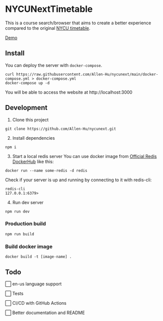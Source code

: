 # NYCUNextTimetable

This is a course search/browser that aims to create a better experience compared to the original [NYCU timetable](https://timetable.nycu.edu.tw/).

[Demo](https://timetable.yagami.dev)

## Install

You can deploy the server with `docker-compose`.
```
curl https://raw.githubusercontent.com/Allen-Hu/nycunext/main/docker-compose.yml > docker-compose.yml
docker-compose up -d
```

You will be able to access the website at http://localhost:3000

## Development

1. Clone this project
```
git clone https://github.com/Allen-Hu/nycunext.git
```

2. Install dependencies
```
npm i
```

3. Start a local redis server
You can use docker image from [Official Redis DockerHub](https://hub.docker.com/_/redis) like this:
```
docker run --name some-redis -d redis
```

Check if your server is up and running by connecting to it with redis-cli:
```
redis-cli
127.0.0.1:6379>
```

4. Run dev server
```
npm run dev
```

### Production build

```
npm run build
```

### Build docker image

```
docker build -t [image-name] .
```

## Todo

⬜ en-us language support

⬜ Tests

⬜ CI/CD with GitHub Actions

⬜ Better documentation and README

